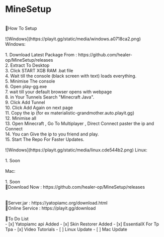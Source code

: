 # MineSetup
<br />
🌴How To Setup <br />
<br />
![Windows](https://playit.gg/static/media/windows.a0718ca2.png) 
Windows: <br />
<br />
1. Download Latest Package From : https://github.com/healer-op/MineSetup/releases <br />
2. Extract To Desktop <br />
3. Click START XGB RAM .bat file <br />
4. Wait till the console (black screen with text) loads everything. <br />
5. Minimise The console <br />
6. Open play-gg.exe  <br />
7. wait till your default browser opens with webpage <br />
8. in Your Tunnels Search "Minecraft Java". <br />
9. Click Add Tunnel <br />
10. Click Add Again on next page <br />
11. Copy the ip (for ex materialistic-grandmother.auto.playit.gg) <br />
12. Minimise all <br />
13. Open Minecraft , Go To Multiplayer , Direct Connect paster the ip and Connect <br />
14. You can Give the ip to you friend and play. <br />
15. Start The Repo For Faster Updates. <br />
<br />
![Windows](https://playit.gg/static/media/linux.cde544b2.png) Linux: </br >
<br />
1. Soon <br>
<br />
Mac: </br >
</br >
1. Soon
</br >
🔗Download Now : https://github.com/healer-op/MineSetup/releases <br />
<br />
<br />
🔗Server.jar : https://yatopiamc.org/download.html <br />
🔗Online Service : https://playit.gg/download <br />
<br />
📝To Do List<br />
- [x] Yatopiamc api Added
- [x] Skin Restorer Added
- [x] EssentialX For Tp Tpa
- [x] Video Tutorials
- [ ] Linux Update
- [ ] Mac Update
